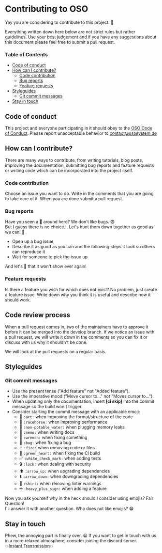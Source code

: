 Contributing to OSO
===================
Yay you are considering to contribute to this project. :raised_hands:

Everything written down here below are not strict rules but rather guidelines. 
Use your best judgement and if you have any suggestions about this document please feel free to submit a pull request.

### Table of Contents
* [Code of conduct](#code-of-conduct)
* [How can I contribute?](#how-can-i-contribute)
    * [Code contribution](#code-contribution)
    * [Bug reports](#bug-reports)
    * [Feature requests](#feature-requests)
* [Styleguides](#styleguides)
    * [Git commit messages](#git-commit-messages)
* [Stay in touch](#stay-in-touch)

## Code of conduct
This project and everyone participating in it should obey to the [OSO Code of Conduct](CODE_OF_CONDUCT.md). 
Please report unacceptable behavior to [contact@ososystem.de](mailto:contact@ososystem.de)

## How can I contribute?
There are many ways to contribute, from writing tutorials, blog posts, improving the documentation, 
submitting bug reports and feature requests or writing code which can be incorporated into the project itself.

### Code contribution
Choose an issue you want to do. Write in the comments that you are going to take care of it.
When you are done submit a pull request. 

### Bug reports
Have you seen a :bug: around here? We don't like bugs. :fearful: <br>
But I guess there is no choice...
Let's hunt them down together as good as we can! :hocho:

* Open up a bug issue
* Describe it as good as you can and the following steps it took so others can reproduce it
* Wait for someone to pick the issue up

And let's :pray: that it won't show ever again!

### Feature requests
Is there a feature you wish for which does not exist? No problem, just create a feature issue.
Write down why you think it is useful and describe how it should work.

## Code review process
When a pull request comes in, two of the maintainers have to approve it before it can be merged into the develop branch.
If we notice an issue with a pull request, we will write it down in the comments so you can fix it 
or discuss with us why it shouldn't be done.

We will look at the pull requests on a regular basis.

## Styleguides
### Git commit messages
* Use the present tense ("Add feature" not "Added feature").
* Use the imperative mood ("Move cursor to..." not "Moves cursor to...").
* When updating only the documentation, insert **[ci skip]** into the commit message so the build won't trigger.
* Consider starting the commit message with an applicable emoji:
    * :art: `:art:` when improving the format/structure of the code
    * :racehorse: `:racehorse:` when improving performance
    * :non-potable_water: `:non-potable_water:` when plugging memory leaks
    * :memo: `:memo:` when writing docs
    * :wrench: `:wrench:` when fixing something
    * :bug: `:bug:` when fixing a bug
    * :fire: `:fire:` when removing code or files
    * :green_heart: `:green_heart:` when fixing the CI build
    * :white_check_mark: `:white_check_mark:` when adding tests
    * :lock: `:lock:` when dealing with security
    * :arrow_up: `:arrow_up:` when upgrading dependencies
    * :arrow_down: `:arrow_down:` when downgrading dependencies
    * :shirt: `:shirt:` when removing linter warnings
    * :heavy_plus_sign: `:heavy_plus_sign:` when adding a feature

Now you ask yourself why in the heck should I consider using emojis? Fair Question!<br>
I'll answer it with another question. Who does not like emojis? :grin:

## Stay in touch
Phew, the annoying part is finally over. :grinning:
If you want to get in touch with us in a more relaxed atmosphere, consider joining the discord server.<br>
:boom:[Instant Transmission](https://discord.gg/3rBUjtm):boom:
